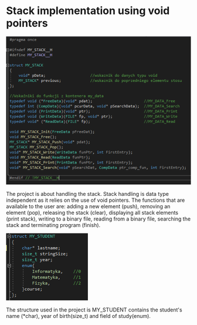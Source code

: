 # Stack implementation using void pointers

![Image of node structure](img/stack_1.png)

The project is about handling the stack. Stack handling is data type independent
as it relies on the use of void pointers. The functions that are available to
the user are: adding a new element (push), removing an element (pop), releasing
the stack (clear), displaying all stack elements (print stack), writing to a
binary file, reading from a binary file, searching the stack and terminating
program (finish).

![Image of data structure](img/stack_2.png)

The structure used in the project is MY_STUDENT contains the student's name
(*char), year of birth(size_t) and field of study(enum).

